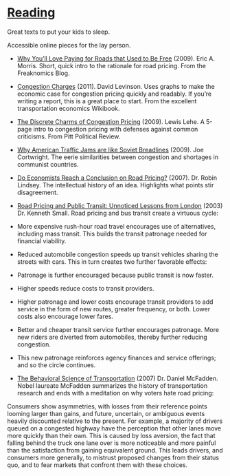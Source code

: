# [Reading](/reading/)

Great texts to put your kids to sleep.

Accessible online pieces for the lay person.

* [Why You&#8217;ll Love Paying for Roads that Used to Be Free](http://www.freakonomics.com/2009/01/06/why-youll-love-paying-for-roads-that-used-to-be-free-a-guest-post/) (2009). Eric A. Morris. Short, quick intro to the rationale for road pricing. From the Freaknomics Blog.
* [Congestion Charges](http://en.wikibooks.org/wiki/Transportation_Economics/Pricing#Congestion_Charges) (2011). David Levinson. Uses graphs to make the economic case for congestion pricing quickly and readably. If you&#8217;re writing a report, this is a great place to start. From the excellent transportation economics Wikibook.
* [The Discrete Charms of Congestion Pricing](http://priceroads.com/wp-content/uploads/2011/11/congestion-pricing-platts.pdf) (2009). Lewis Lehe. A 5-page intro to congestion pricing with defenses against common criticisms. From Pitt Political Review.
* [Why American Traffic Jams are like Soviet Breadlines](http://www.infrastructurist.com/2009/03/05/why-american-traffic-jams-are-like-soviet-bread-lines/) (2009). Joe Cortwright. The eerie similarities between congestion and shortages in communist countries.
* [Do Economists Reach a Conclusion on Road Pricing?](http://financecommission.dot.gov/Documents/Background%20Documents/Lindsey%20DoEconomists%20ROC%20on%20road%20pricing.pdf) (2007). Dr. Robin Lindsey. The intellectual history of an idea. Highlights what points stir disagreement.
* [Road Pricing and Public Transit: Unnoticed Lessons from London](http://www.socsci.uci.edu/~ksmall/Access%2026%20-%2003%20-%20Road%20Pricing%20and%20Public%20Transit.pdf) (2003) Dr. Kenneth Small.  Road pricing and bus transit create a virtuous cycle:


* More expensive rush-hour road travel encourages use of alternatives, including mass transit. This builds the transit patronage needed for financial viability.
* Reduced automobile congestion speeds up transit vehicles sharing the streets with cars. This in turn creates two further favorable effects:
* Patronage is further encouraged because public transit is now faster.
* Higher speeds reduce costs to transit providers.
* Higher patronage and lower costs encourage transit providers to add service in the form of new routes, greater frequency, or both. Lower costs also encourage lower fares.
* Better and cheaper transit service further encourages patronage. More new riders are diverted from automobiles, thereby further reducing congestion.
* This new patronage reinforces agency finances and service offerings; and so the circle continues.

* [The Behavioral Science of Transportation](http://www.sciencedirect.com/science/article/pii/S0967070X07000558) (2007) Dr. Daniel McFadden. Nobel laureate McFadden summarizes the history of transportation research and ends with a meditation on why voters hate road pricing:

Consumers show asymmetries, with losses from their reference points looming larger than gains, and future, uncertain, or ambiguous events heavily discounted relative to the present. For example, a majority of drivers queued on a congested highway have the perception that other lanes move more quickly than their own. This is caused by loss aversion, the fact that falling behind the truck one lane over is more noticeable and more painful than the satisfaction from gaining equivalent ground. This leads drivers, and consumers more generally, to mistrust proposed changes from their status quo, and to fear markets that confront them with these choices.
